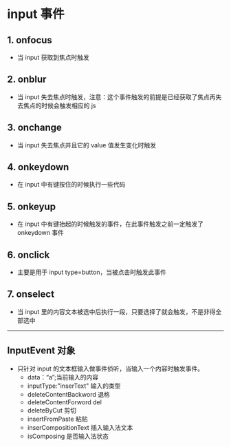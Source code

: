 # input 事件

## 1. onfocus

- 当 input 获取到焦点时触发

## 2. onblur

- 当 input 失去焦点时触发，注意：这个事件触发的前提是已经获取了焦点再失去焦点的时候会触发相应的 js

## 3. onchange

- 当 input 失去焦点并且它的 value 值发生变化时触发

## 4. onkeydown

- 在 input 中有键按住的时候执行一些代码

## 5. onkeyup

- 在 input 中有键抬起的时候触发的事件，在此事件触发之前一定触发了 onkeydown 事件

## 6. onclick

- 主要是用于 input type=button，当被点击时触发此事件

## 7. onselect

- 当 input 里的内容文本被选中后执行一段，只要选择了就会触发，不是非得全部选中

---

## InputEvent 对象

- 只针对 input 的文本框输入做事件侦听，当输入一个内容时触发事件。
  - data：“a”;当前输入的内容
  - inputType:"inserText" 输入的类型
  - deleteContentBackword 退格
  - deleteContentForword  del
  - deleteByCut 剪切
  - insertFromPaste 粘贴
  - inserCompositionText 插入输入法文本
  - isComposing 是否输入法状态
